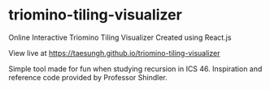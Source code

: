 # triomino-tiling-visualizer
Online Interactive Triomino Tiling Visualizer
Created using React.js

View live at https://taesungh.github.io/triomino-tiling-visualizer

Simple tool made for fun when studying recursion in ICS 46. Inspiration and reference code provided by Professor Shindler.
